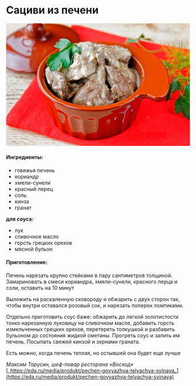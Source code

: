 ﻿---
image: ../pics/unnamed.jpg
---
# Сациви из печени

![](../pics/unnamed.jpg)

#### Ингредиенты:

* говяжья печень
* кориандр
* хмели-сунели
* красный перец
* соль
* кинза
* гранат

**для соуса:**

* лук
* сливочное масло
* горсть грецких орехов
* мясной бульон

#### Приготовление:

Печень нарезать крупно стейками в пару сантиметров толщиной. Замариновать в смеси кориандра, хмели-сунели, красного перца и соли, оставить на 10 минут

Выложить на раскаленную сковороду и обжарить с двух сторон так, чтобы внутри оставался розовый сок, и нарезать поперек ломтиками. 

Отдельно приготовить соус баже: обжарить до легкой золотистости тонко нарезанную луковицу на сливочном масле, добавить горсть измельченных грецких орехов, перетереть толкушкой и разбавить бульоном до состояния жидкой сметаны. Прогреть соус и залить им печень. Посыпать свежей кинзой и зернами граната. 

Есть можно, когда печень теплая, но остывшей она будет еще лучше

_Максим Тарусин, шеф-повар ресторана «Восход»_ [_https://eda.ru/media/produkt/pechen-govyazhya-telyachya-svinaya_](https://eda.ru/media/produkt/pechen-govyazhya-telyachya-svinaya)

